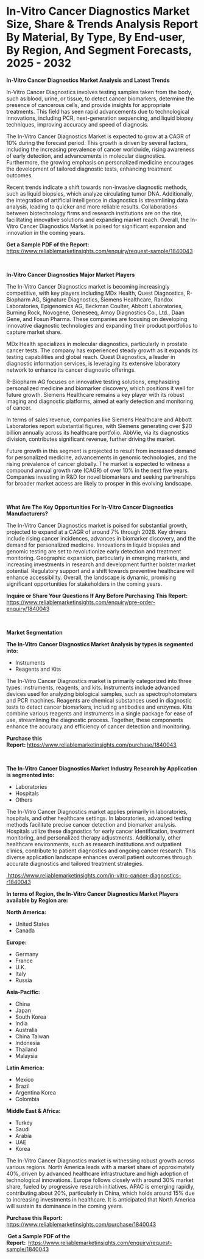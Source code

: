 <p><h1>In-Vitro Cancer Diagnostics Market Size, Share & Trends Analysis Report By Material, By Type, By End-user, By Region, And Segment Forecasts, 2025 - 2032</h1></p><p><strong>In-Vitro Cancer Diagnostics Market Analysis and Latest Trends</strong></p>
<p><p>In-Vitro Cancer Diagnostics involves testing samples taken from the body, such as blood, urine, or tissue, to detect cancer biomarkers, determine the presence of cancerous cells, and provide insights for appropriate treatments. This field has seen rapid advancements due to technological innovations, including PCR, next-generation sequencing, and liquid biopsy techniques, improving accuracy and speed of diagnosis.</p><p>The In-Vitro Cancer Diagnostics Market is expected to grow at a CAGR of 10% during the forecast period. This growth is driven by several factors, including the increasing prevalence of cancer worldwide, rising awareness of early detection, and advancements in molecular diagnostics. Furthermore, the growing emphasis on personalized medicine encourages the development of tailored diagnostic tests, enhancing treatment outcomes.</p><p>Recent trends indicate a shift towards non-invasive diagnostic methods, such as liquid biopsies, which analyze circulating tumor DNA. Additionally, the integration of artificial intelligence in diagnostics is streamlining data analysis, leading to quicker and more reliable results. Collaborations between biotechnology firms and research institutions are on the rise, facilitating innovative solutions and expanding market reach. Overall, the In-Vitro Cancer Diagnostics Market is poised for significant expansion and innovation in the coming years.</p></p>
<p><strong>Get a Sample PDF of the Report:&nbsp;</strong> <a href="https://www.reliablemarketinsights.com/enquiry/request-sample/1840043?utm_campaign=1558&utm_medium=2&utm_source=Github&utm_content=ia&utm_term=19042025&utm_id=in-vitro-cancer-diagnostics">https://www.reliablemarketinsights.com/enquiry/request-sample/1840043</a></p>
<p>&nbsp;</p>
<p><strong>In-Vitro Cancer Diagnostics Major Market Players</strong></p>
<p><p>The In-Vitro Cancer Diagnostics market is becoming increasingly competitive, with key players including MDx Health, Quest Diagnostics, R-Biopharm AG, Signature Diagnostics, Siemens Healthcare, Randox Laboratories, Epigenomics AG, Beckman Coulter, Abbott Laboratories, Burning Rock, Novogene, Geneseeq, Amoy Diagnostics Co., Ltd., Daan Gene, and Fosun Pharma. These companies are focusing on developing innovative diagnostic technologies and expanding their product portfolios to capture market share.</p><p>MDx Health specializes in molecular diagnostics, particularly in prostate cancer tests. The company has experienced steady growth as it expands its testing capabilities and global reach. Quest Diagnostics, a leader in diagnostic information services, is leveraging its extensive laboratory network to enhance its cancer diagnostic offerings.</p><p>R-Biopharm AG focuses on innovative testing solutions, emphasizing personalized medicine and biomarker discovery, which positions it well for future growth. Siemens Healthcare remains a key player with its robust imaging and diagnostic platforms, aimed at early detection and monitoring of cancer.</p><p>In terms of sales revenue, companies like Siemens Healthcare and Abbott Laboratories report substantial figures, with Siemens generating over $20 billion annually across its healthcare portfolio. AbbVie, via its diagnostics division, contributes significant revenue, further driving the market.</p><p>Future growth in this segment is projected to result from increased demand for personalized medicine, advancements in genomic technologies, and the rising prevalence of cancer globally. The market is expected to witness a compound annual growth rate (CAGR) of over 10% in the next five years. Companies investing in R&D for novel biomarkers and seeking partnerships for broader market access are likely to prosper in this evolving landscape.</p></p>
<p>&nbsp;</p>
<p><strong>What Are The Key Opportunities For In-Vitro Cancer Diagnostics Manufacturers?</strong></p>
<p><p>The In-Vitro Cancer Diagnostics market is poised for substantial growth, projected to expand at a CAGR of around 7% through 2028. Key drivers include rising cancer incidences, advances in biomarker discovery, and the demand for personalized medicine. Innovations in liquid biopsies and genomic testing are set to revolutionize early detection and treatment monitoring. Geographic expansion, particularly in emerging markets, and increasing investments in research and development further bolster market potential. Regulatory support and a shift towards preventive healthcare will enhance accessibility. Overall, the landscape is dynamic, promising significant opportunities for stakeholders in the coming years.</p></p>
<p><strong>Inquire or Share Your Questions If Any Before Purchasing This Report:</strong> <a href="https://www.reliablemarketinsights.com/enquiry/pre-order-enquiry/1840043?utm_campaign=1558&utm_medium=2&utm_source=Github&utm_content=ia&utm_term=19042025&utm_id=in-vitro-cancer-diagnostics">https://www.reliablemarketinsights.com/enquiry/pre-order-enquiry/1840043</a></p>
<p>&nbsp;</p>
<p><strong>Market Segmentation</strong></p>
<p><strong>The In-Vitro Cancer Diagnostics Market Analysis by types is segmented into:</strong></p>
<p><ul><li>Instruments</li><li>Reagents and Kits</li></ul></p>
<p><p>The In-Vitro Cancer Diagnostics market is primarily categorized into three types: instruments, reagents, and kits. Instruments include advanced devices used for analyzing biological samples, such as spectrophotometers and PCR machines. Reagents are chemical substances used in diagnostic tests to detect cancer biomarkers, including antibodies and enzymes. Kits combine various reagents and instruments in a single package for ease of use, streamlining the diagnostic process. Together, these components enhance the accuracy and efficiency of cancer detection and monitoring.</p></p>
<p><strong>Purchase this Report:&nbsp;</strong><a href="https://www.reliablemarketinsights.com/purchase/1840043?utm_campaign=1558&utm_medium=2&utm_source=Github&utm_content=ia&utm_term=19042025&utm_id=in-vitro-cancer-diagnostics">https://www.reliablemarketinsights.com/purchase/1840043</a></p>
<p>&nbsp;</p>
<p><strong>The In-Vitro Cancer Diagnostics Market Industry Research by Application is segmented into:</strong></p>
<p><ul><li>Laboratories</li><li>Hospitals</li><li>Others</li></ul></p>
<p><p>The In-Vitro Cancer Diagnostics market applies primarily in laboratories, hospitals, and other healthcare settings. In laboratories, advanced testing methods facilitate precise cancer detection and biomarker analysis. Hospitals utilize these diagnostics for early cancer identification, treatment monitoring, and personalized therapy adjustments. Additionally, other healthcare environments, such as research institutions and outpatient clinics, contribute to patient diagnostics and ongoing cancer research. This diverse application landscape enhances overall patient outcomes through accurate diagnostics and tailored treatment strategies.</p></p>
<p><a href="https://www.reliablemarketinsights.com/in-vitro-cancer-diagnostics-r1840043?utm_campaign=1558&utm_medium=2&utm_source=Github&utm_content=ia&utm_term=19042025&utm_id=in-vitro-cancer-diagnostics">&nbsp;https://www.reliablemarketinsights.com/in-vitro-cancer-diagnostics-r1840043</a></p>
<p><strong>In terms of Region, the In-Vitro Cancer Diagnostics Market Players available by Region are:</strong></p>
<p>
    <p> <strong> North America: </strong>
        <ul>
            <li>United States</li>
            <li>Canada</li>
        </ul>
        </p> 
    <p> <strong> Europe: </strong>
        <ul>
            <li>Germany</li>
            <li>France</li>
            <li>U.K.</li>
            <li>Italy</li>
            <li>Russia</li>
        </ul>
        </p> 
    <p> <strong> Asia-Pacific: </strong>
        <ul>
            <li>China</li>
            <li>Japan</li>
            <li>South Korea</li>
            <li>India</li>
            <li>Australia</li>
            <li>China Taiwan</li>
            <li>Indonesia</li>
            <li>Thailand</li>
            <li>Malaysia</li>
        </ul>
        </p> 
    <p> <strong> Latin America: </strong>
        <ul>
            <li>Mexico</li>
            <li>Brazil</li>
            <li>Argentina Korea</li>
            <li>Colombia</li>
        </ul>
        </p> 
    <p> <strong> Middle East & Africa: </strong>
        <ul>
            <li>Turkey</li>
            <li>Saudi</li>
            <li>Arabia</li>
            <li>UAE</li>
            <li>Korea</li>
        </ul>
    </p>
    </p>
<p><p>The In-Vitro Cancer Diagnostics market is witnessing robust growth across various regions. North America leads with a market share of approximately 40%, driven by advanced healthcare infrastructure and high adoption of technological innovations. Europe follows closely with around 30% market share, fueled by progressive research initiatives. APAC is emerging rapidly, contributing about 20%, particularly in China, which holds around 15% due to increasing investments in healthcare. It is anticipated that North America will sustain its dominance in the coming years.</p></p>
<p><strong>Purchase this Report: </strong><a href="https://www.reliablemarketinsights.com/purchase/1840043?utm_campaign=1558&utm_medium=2&utm_source=Github&utm_content=ia&utm_term=19042025&utm_id=in-vitro-cancer-diagnostics">https://www.reliablemarketinsights.com/purchase/1840043</a></p>
<p>&nbsp;<strong>Get a Sample PDF of the Report:&nbsp;&nbsp;</strong><a href="https://www.reliablemarketinsights.com/enquiry/request-sample/1840043?utm_campaign=1558&utm_medium=2&utm_source=Github&utm_content=ia&utm_term=19042025&utm_id=in-vitro-cancer-diagnostics">https://www.reliablemarketinsights.com/enquiry/request-sample/1840043</a></p>
<p><strong></strong></p>
<p><p></p><p></p><p></p></p>